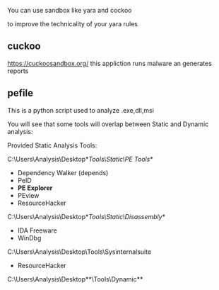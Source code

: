 You can use sandbox like yara and cockoo 

to improve the technicality of your yara rules 

## cuckoo
https://cuckoosandbox.org/
this appliction runs malware an generates reports

## pefile
This is a python script used to analyze .exe,dll,msi

You will see that some tools will overlap between Static and Dynamic analysis:  

Provided Static Analysis Tools:

C:\Users\Analysis\Desktop\**Tools\Static\PE Tools**

-   Dependency Walker (depends)
-   PeID
-   **PE Explorer**
-   PEview
-   ResourceHacker

C:\Users\Analysis\Desktop\**Tools\Static\Disassembly**

-   IDA Freeware
-   WinDbg

C:\Users\Analysis\Desktop\Tools\Sysinternalsuite

-   ResourceHacker

C:\Users\Analysis\Desktop**\Tools\Dynamic**


